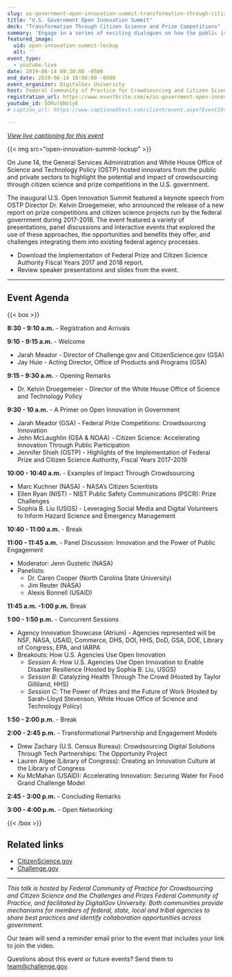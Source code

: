 ```yaml
---
slug: us-government-open-innovation-summit-transformation-through-citizen-science-prize-competitions
title: "U.S. Government Open Innovation Summit"
deck: "Transformation Through Citizen Science and Prize Competitions"
summary: 'Engage in a series of exciting dialogues on how the public is helping to reshape government&#46;'
featured_image:
  uid: open-innovation-summit-lockup
  alt: ''
event_type:
  - youtube-live
date: 2019-06-14 08:30:00 -0500
end_date: 2019-06-14 16:00:00 -0500
event_organizer: DigitalGov University
host: Federal Community of Practice for Crowdsourcing and Citizen Science (FedCCS), Challenges and Prizes Federal Community of Practice
registration_url: https://www.eventbrite.com/e/us-government-open-innovation-summit-transformation-through-citizen-science-and-prizes-registration-61872290687
youtube_id: 5ORul6NslyE
# caption_url: https://www.captionedtext.com/client/event.aspx?EventID=4043837&CustomerID=321

---
```


_[View live captioning for this event](https://www.captionedtext.com/client/event.aspx?EventID=4043837&CustomerID=321)_

{{< img src="open-innovation-summit-lockup" >}}

On June 14, the General Services Administration and White House Office of Science and Technology Policy (OSTP) hosted innovators from the public and private sectors to highlight the potential and impact of crowdsourcing through citizen science and prize competitions in the U.S. government.

The inaugural U.S. Open Innovation Summit featured a keynote speech from OSTP Director Dr. Kelvin Droegemeier, who announced the release of a new report on prize competitions and citizen science projects run by the federal government during 2017-2018.
The event featured a variety of presentations, panel discussions and interactive events that explored the use of these approaches, the opportunities and benefits they offer, and challenges integrating them into existing federal agency processes.

- Download the Implementation of Federal Prize and Citizen Science Authority Fiscal Years 2017 and 2018 report.
- Review speaker presentations and slides from the event.

---

## Event Agenda

{{< box >}}

**8:30 - 9:10 a.m.** - Registration and Arrivals

**9:10 - 9:15 a.m.** - Welcome

-   Jarah Meador - Director of Challenge.gov and CitizenScience.gov (GSA)
-   Jay Huie - Acting Director, Office of Products and Programs (GSA)

**9:15 - 9:30 a.m.** - Opening Remarks

-   Dr. Kelvin Droegemeier - Director of the White House Office of Science and Technology Policy

**9:30 - 10 a.m.** - A Primer on Open Innovation in Government

-   Jarah Meador (GSA) - Federal Prize Competitions: Crowdsourcing Innovation
-   John McLaughlin (GSA & NOAA) - Citizen Science: Accelerating Innovation Through Public Participation
-   Jennifer Shieh (OSTP) - Highlights of the Implementation of Federal Prize and Citizen Science Authority, Fiscal Years 2017-2019

**10:00 - 10:40 a.m.** - Examples of Impact Through Crowdsourcing

-   Marc Kuchner (NASA) - NASA’s Citizen Scientists
-   Ellen Ryan (NIST) - NIST Public Safety Communications (PSCR): Prize Challenges
-   Sophia B. Liu (USGS) - Leveraging Social Media and Digital Volunteers to Inform Hazard Science and Emergency Management

**10:40 - 11:00 a.m.** - Break

**11:00 - 11:45 a.m.** - Panel Discussion: Innovation and the Power of Public Engagement

-   Moderator: Jenn Gustetic (NASA)
-   Panelists:
    -   Dr. Caren Cooper (North Carolina State University)
    -   Jim Reuter (NASA)
    -   Alexis Bonnell (USAID)

**11:45 a.m. -1:00 p.m.** Break

**1:00 - 1:50 p.m.** - Concurrent Sessions

-   Agency Innovation Showcase (Atrium) - Agencies represented will be NSF, NASA, USAID, Commerce, DHS, DOI, HHS, DoD, GSA, DOE, Library of Congress, EPA, and IARPA
-   Breakouts: How U.S. Agencies Use Open Innovation
    -   _Session A_: How U.S. Agencies Use Open Innovation to Enable Disaster Resilience (Hosted by Sophia B. Liu, USGS)
    -   _Session B_: Catalyzing Health Through The Crowd (Hosted by Taylor Gilliland, HHS)
    -   _Session C_: The Power of Prizes and the Future of Work (Hosted by Sarah-Lloyd Stevenson, White House Office of Science and Technology Policy)

**1:50 - 2:00 p.m.** - Break

**2:00 - 2:45 p.m.** - Transformational Partnership and Engagement Models

-   Drew Zachary (U.S. Census Bureau): Crowdsourcing Digital Solutions Through Tech Partnerships: The Opportunity Project
-   Lauren Algee (Library of Congress): Creating an Innovation Culture at the Library of Congress
-   Ku McMahan (USAID): Accelerating Innovation: Securing Water for Food Grand Challenge Model

**2:45 - 3:00 p.m.** - Concluding Remarks

**3:00 - 4:00 p.m.** - Open Networking

{{< /box >}}

## Related links

- [CitizenScience.gov](http://www.citizenscience.gov)
- [Challenge.gov](http://www.challenge.gov)

---

_This talk is hosted by Federal Community of Practice for Crowdsourcing and Citizen Science and the Challenges and Prizes Federal Community of Practice, and facilitated by DigitalGov University. Both communities provide mechanisms for members of federal, state, local and tribal agencies to share best practices and identify collaboration opportunities across government._

Our team will send a reminder email prior to the event that includes your link to join the video.

Questions about this event or future events? Send them to [team@challenge.gov](mailto:team@challenge.gov).
